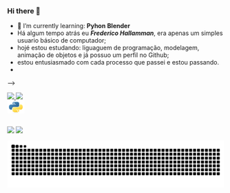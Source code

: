 ### Hi there 👋


- 🌱 I’m currently learning: **Pyhon** **Blender**
- Há algum tempo atrás eu _**Frederico Hallamman**_, era apenas um simples usuario básico de computador;
- hojé estou estudando: liguaguem de programação, modelagem, animação de objetos e já possuo um perfil no Github;
- estou entusiasmado com cada processo que passei e estou passando.
- 
-->
<div>
  <a href="https://github.com/FredericoFreitas">
  <img height="180em" src="https://github-readme-stats.vercel.app/api?username=FredericoFreitas&show_icons=true&theme=dark&include_all_commits=true&count_private=true"/>
  <img height="170em" src="https://github-readme-stats.vercel.app/api/top-langs/?username=FredericoFreitas&layout=compact&langs_count=7&theme=dark"/>
</div>
  <img align="center" alt="Rafa-Python" height="30" width="40" src="https://raw.githubusercontent.com/devicons/devicon/master/icons/python/python-original.svg">
</div>
  
  ##
  
  <div>
  <a href = "mailto:fredericohallamman@gmail.com"><img src="https://img.shields.io/badge/Gmail-D14836?style=for-the-badge&logo=gmail&logoColor=white"></a>
   <a href="https://www.linkedin.com/in/frederico-hallamman-bb408716b/" target="_blank"><img src="https://img.shields.io/badge/-LinkedIn-%230077B5?style=for-the-badge&logo=linkedin&logoColor=white" target="_blank"></a> 
  
  ![Snake animation](https://github.com/FredericoFreitas/FredericoFreitas/blob/output/github-contribution-grid-snake.svg)
  </div>
